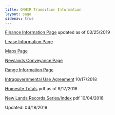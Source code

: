 ```yaml
---
title: ONHIR Transition Information
layout: page
sidenav: true
---
```


[Finance Information Page](finance/index.html) updated as of 03/25/2019

[Lease Information Page](lease/index.html)

[Maps Page](maps/index.html)

[Newlands Conveyance Page](nl-conveyance-docs/index.html)

[Range Information Page](range/index.html)

[Intragovernmental Use Agreement]({{site.baseurl}}/transitiona-intragovernmental-use-agreement.md) 10/17/2018

[Homesite Totals]({{site.baseurl}}/assets/documents/transition/HOMESITES-TOTALS.pdf) pdf as of 9/17/2018

[New Lands Records Series/Index]({{site.baseurl}}/assets/documents/transition/New-Lands-Records-Series-Index.pdf) pdf 10/04/2018

Updated: 04/18/2019
